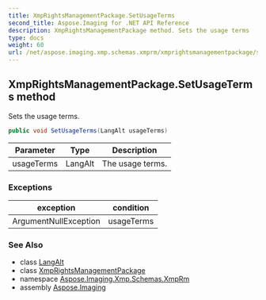 ```yaml
---
title: XmpRightsManagementPackage.SetUsageTerms
second_title: Aspose.Imaging for .NET API Reference
description: XmpRightsManagementPackage method. Sets the usage terms
type: docs
weight: 60
url: /net/aspose.imaging.xmp.schemas.xmprm/xmprightsmanagementpackage/setusageterms/
---
```

## XmpRightsManagementPackage.SetUsageTerms method

Sets the usage terms.

```csharp
public void SetUsageTerms(LangAlt usageTerms)
```

| Parameter | Type | Description |
| --- | --- | --- |
| usageTerms | LangAlt | The usage terms. |

### Exceptions

| exception | condition |
| --- | --- |
| ArgumentNullException | usageTerms |

### See Also

* class [LangAlt](../../../aspose.imaging.xmp/langalt/)
* class [XmpRightsManagementPackage](../)
* namespace [Aspose.Imaging.Xmp.Schemas.XmpRm](../../xmprightsmanagementpackage/)
* assembly [Aspose.Imaging](../../../)


